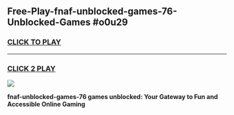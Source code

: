 
## Free-Play-fnaf-unblocked-games-76-Unblocked-Games #o0u29
<h3>
<a href="https://news.freeplayer.one?title=fnaf-unblocked-games-76&ref=8M">CLICK TO PLAY</a></h3>
<hr>

<h3>
<a href="https://news.freeplayer.one?title=fnaf-unblocked-games-76&ref=8M">CLICK 2 PLAY</a>
  
</h3>

<a href="https://news.freeplayer.one?title=fnaf-unblocked-games-76&ref=8M"><img src="https://clearcache.store/games.png"></a>


**fnaf-unblocked-games-76 games unblocked: Your Gateway to Fun and Accessible Online Gaming**
